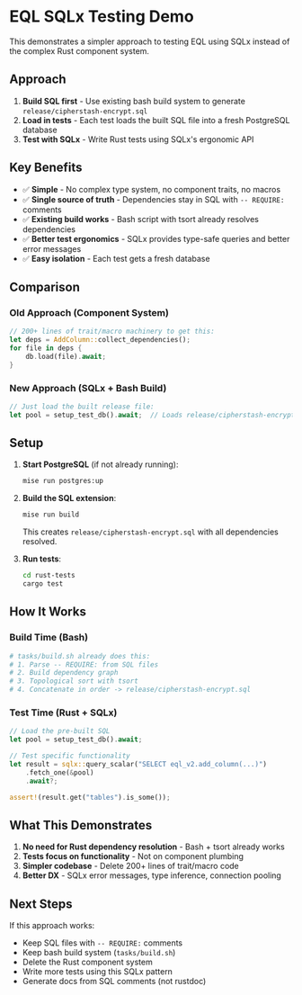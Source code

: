 # EQL SQLx Testing Demo

This demonstrates a simpler approach to testing EQL using SQLx instead of the complex Rust component system.

## Approach

1. **Build SQL first** - Use existing bash build system to generate `release/cipherstash-encrypt.sql`
2. **Load in tests** - Each test loads the built SQL file into a fresh PostgreSQL database
3. **Test with SQLx** - Write Rust tests using SQLx's ergonomic API

## Key Benefits

- ✅ **Simple** - No complex type system, no component traits, no macros
- ✅ **Single source of truth** - Dependencies stay in SQL with `-- REQUIRE:` comments
- ✅ **Existing build works** - Bash script with tsort already resolves dependencies
- ✅ **Better test ergonomics** - SQLx provides type-safe queries and better error messages
- ✅ **Easy isolation** - Each test gets a fresh database

## Comparison

### Old Approach (Component System)
```rust
// 200+ lines of trait/macro machinery to get this:
let deps = AddColumn::collect_dependencies();
for file in deps {
    db.load(file).await;
}
```

### New Approach (SQLx + Bash Build)
```rust
// Just load the built release file:
let pool = setup_test_db().await;  // Loads release/cipherstash-encrypt.sql
```

## Setup

1. **Start PostgreSQL** (if not already running):
   ```bash
   mise run postgres:up
   ```

2. **Build the SQL extension**:
   ```bash
   mise run build
   ```
   This creates `release/cipherstash-encrypt.sql` with all dependencies resolved.

3. **Run tests**:
   ```bash
   cd rust-tests
   cargo test
   ```

## How It Works

### Build Time (Bash)
```bash
# tasks/build.sh already does this:
# 1. Parse -- REQUIRE: from SQL files
# 2. Build dependency graph
# 3. Topological sort with tsort
# 4. Concatenate in order -> release/cipherstash-encrypt.sql
```

### Test Time (Rust + SQLx)
```rust
// Load the pre-built SQL
let pool = setup_test_db().await;

// Test specific functionality
let result = sqlx::query_scalar("SELECT eql_v2.add_column(...)")
    .fetch_one(&pool)
    .await?;

assert!(result.get("tables").is_some());
```

## What This Demonstrates

1. **No need for Rust dependency resolution** - Bash + tsort already works
2. **Tests focus on functionality** - Not on component plumbing
3. **Simpler codebase** - Delete 200+ lines of trait/macro code
4. **Better DX** - SQLx error messages, type inference, connection pooling

## Next Steps

If this approach works:
- Keep SQL files with `-- REQUIRE:` comments
- Keep bash build system (`tasks/build.sh`)
- Delete the Rust component system
- Write more tests using this SQLx pattern
- Generate docs from SQL comments (not rustdoc)
